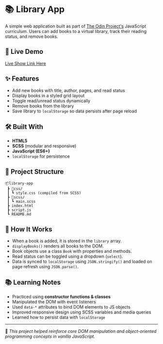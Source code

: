 
# 📚 Library App

A simple web application built as part of [The Odin Project's](https://www.theodinproject.com/) JavaScript curriculum. Users can add books to a virtual library, track their reading status, and remove books.

## 🔗 Live Demo

[Live Show Link Here](https://jejejullian.github.io/Library-App-Odin-Project/)

## ✨ Features

- Add new books with title, author, pages, and read status
- Display books in a styled grid layout
- Toggle read/unread status dynamically
- Remove books from the library
- Save library to `localStorage` so data persists after page reload

## 🛠️ Built With

- **HTML5**
- **SCSS** (modular and responsive)
- **JavaScript (ES6+)**
- `localStorage` for persistence

## 📁 Project Structure

```
📦library-app
 ┣ 📂css/
 ┃ ┗ style.css (compiled from SCSS)
 ┣ 📂scss/
 ┃ ┗ main.scss
 ┣ index.html
 ┣ script.js
 ┗ README.md
```

## 📌 How It Works

- When a book is added, it is stored in the `library` array.
- `displayBooks()` renders all books to the DOM.
- Book objects use a class `Book` with properties and methods.
- Read status can be toggled using a dropdown (`select`).
- Data is synced to `localStorage` using `JSON.stringify()` and loaded on page refresh using `JSON.parse()`.

## 📚 Learning Notes

- Practiced using **constructor functions & classes**
- Manipulated the DOM with event listeners
- Used `data-*` attributes to bind DOM elements to JS objects
- Improved responsive design using SCSS variables and media queries
- Learned how to persist data with `localStorage`

---

🧠 *This project helped reinforce core DOM manipulation and object-oriented programming concepts in vanilla JavaScript.*
